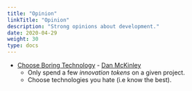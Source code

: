```yaml
---
title: "Opinion"
linkTitle: "Opinion"
description: "Strong opinions about development."
date: 2020-04-29
weight: 30
type: docs
---
```


* [Choose Boring Technology](http://boringtechnology.club/) - [Dan McKinley](https://mcfunley.com/)
  * Only spend a few *innovation tokens* on a given project.
  * Choose technologies you hate (i.e know the best).